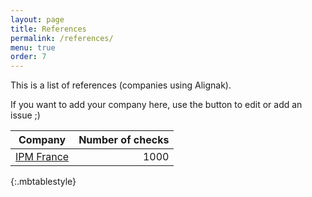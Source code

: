 ```yaml
---
layout: page
title: References
permalink: /references/
menu: true
order: 7
---
```


This is a list of references (companies using Alignak).

If you want to add your company here, use the button to edit or add an issue ;)


| Company                                                  | Number of checks |
|----------------------------------------------------------|-----------------:|
| [IPM France](http://www.ipmfrance.fr)                    | 1000             |
{:.mbtablestyle}


  
 
